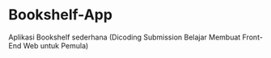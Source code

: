 # Bookshelf-App
Aplikasi Bookshelf sederhana (Dicoding Submission Belajar Membuat Front-End Web untuk Pemula)
